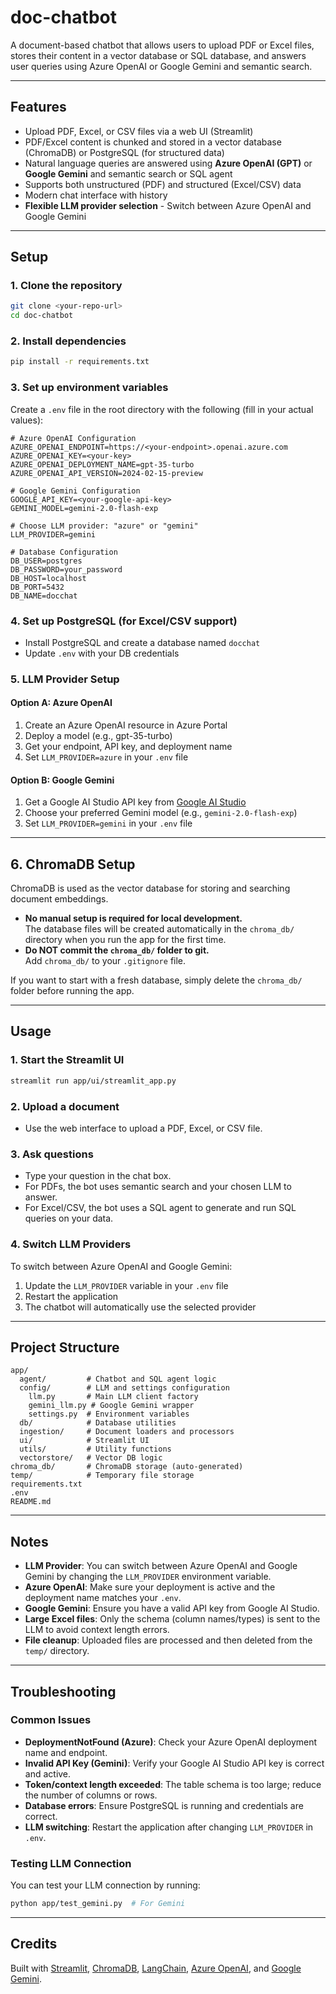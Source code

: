# doc-chatbot

A document-based chatbot that allows users to upload PDF or Excel files, stores their content in a vector database or SQL database, and answers user queries using Azure OpenAI or Google Gemini and semantic search.

---

## Features

- Upload PDF, Excel, or CSV files via a web UI (Streamlit)
- PDF/Excel content is chunked and stored in a vector database (ChromaDB) or PostgreSQL (for structured data)
- Natural language queries are answered using **Azure OpenAI (GPT)** or **Google Gemini** and semantic search or SQL agent
- Supports both unstructured (PDF) and structured (Excel/CSV) data
- Modern chat interface with history
- **Flexible LLM provider selection** - Switch between Azure OpenAI and Google Gemini

---

## Setup

### 1. Clone the repository

```sh
git clone <your-repo-url>
cd doc-chatbot
```

### 2. Install dependencies

```sh
pip install -r requirements.txt
```

### 3. Set up environment variables

Create a `.env` file in the root directory with the following (fill in your actual values):

```env
# Azure OpenAI Configuration
AZURE_OPENAI_ENDPOINT=https://<your-endpoint>.openai.azure.com
AZURE_OPENAI_KEY=<your-key>
AZURE_OPENAI_DEPLOYMENT_NAME=gpt-35-turbo
AZURE_OPENAI_API_VERSION=2024-02-15-preview

# Google Gemini Configuration
GOOGLE_API_KEY=<your-google-api-key>
GEMINI_MODEL=gemini-2.0-flash-exp

# Choose LLM provider: "azure" or "gemini"
LLM_PROVIDER=gemini

# Database Configuration
DB_USER=postgres
DB_PASSWORD=your_password
DB_HOST=localhost
DB_PORT=5432
DB_NAME=docchat
```

### 4. Set up PostgreSQL (for Excel/CSV support)

- Install PostgreSQL and create a database named `docchat`
- Update `.env` with your DB credentials

### 5. LLM Provider Setup

#### Option A: Azure OpenAI
1. Create an Azure OpenAI resource in Azure Portal
2. Deploy a model (e.g., gpt-35-turbo)
3. Get your endpoint, API key, and deployment name
4. Set `LLM_PROVIDER=azure` in your `.env` file

#### Option B: Google Gemini
1. Get a Google AI Studio API key from [Google AI Studio](https://aistudio.google.com/)
2. Choose your preferred Gemini model (e.g., `gemini-2.0-flash-exp`)
3. Set `LLM_PROVIDER=gemini` in your `.env` file

---

## 6. ChromaDB Setup

ChromaDB is used as the vector database for storing and searching document embeddings.

- **No manual setup is required for local development.**  
  The database files will be created automatically in the `chroma_db/` directory when you run the app for the first time.
- **Do NOT commit the `chroma_db/` folder to git.**  
  Add `chroma_db/` to your `.gitignore` file.

If you want to start with a fresh database, simply delete the `chroma_db/` folder before running the app.

---

## Usage

### 1. Start the Streamlit UI

```sh
streamlit run app/ui/streamlit_app.py
```

### 2. Upload a document

- Use the web interface to upload a PDF, Excel, or CSV file.

### 3. Ask questions

- Type your question in the chat box.
- For PDFs, the bot uses semantic search and your chosen LLM to answer.
- For Excel/CSV, the bot uses a SQL agent to generate and run SQL queries on your data.

### 4. Switch LLM Providers

To switch between Azure OpenAI and Google Gemini:
1. Update the `LLM_PROVIDER` variable in your `.env` file
2. Restart the application
3. The chatbot will automatically use the selected provider

---

## Project Structure

```
app/
  agent/         # Chatbot and SQL agent logic
  config/        # LLM and settings configuration
    llm.py       # Main LLM client factory
    gemini_llm.py # Google Gemini wrapper
    settings.py  # Environment variables
  db/            # Database utilities
  ingestion/     # Document loaders and processors
  ui/            # Streamlit UI
  utils/         # Utility functions
  vectorstore/   # Vector DB logic
chroma_db/       # ChromaDB storage (auto-generated)
temp/            # Temporary file storage
requirements.txt
.env
README.md
```

---

## Notes

- **LLM Provider**: You can switch between Azure OpenAI and Google Gemini by changing the `LLM_PROVIDER` environment variable.
- **Azure OpenAI**: Make sure your deployment is active and the deployment name matches your `.env`.
- **Google Gemini**: Ensure you have a valid API key from Google AI Studio.
- **Large Excel files**: Only the schema (column names/types) is sent to the LLM to avoid context length errors.
- **File cleanup**: Uploaded files are processed and then deleted from the `temp/` directory.

---

## Troubleshooting

### Common Issues

- **DeploymentNotFound (Azure)**: Check your Azure OpenAI deployment name and endpoint.
- **Invalid API Key (Gemini)**: Verify your Google AI Studio API key is correct and active.
- **Token/context length exceeded**: The table schema is too large; reduce the number of columns or rows.
- **Database errors**: Ensure PostgreSQL is running and credentials are correct.
- **LLM switching**: Restart the application after changing `LLM_PROVIDER` in `.env`.

### Testing LLM Connection

You can test your LLM connection by running:

```sh
python app/test_gemini.py  # For Gemini
```

---

## Credits

Built with [Streamlit](https://streamlit.io/), [ChromaDB](https://www.trychroma.com/), [LangChain](https://www.langchain.com/), [Azure OpenAI](https://azure.microsoft.com/en-us/products/ai-services/openai-service), and [Google Gemini](https://ai.google.dev/).